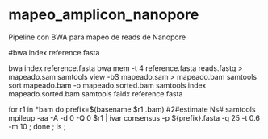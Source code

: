 # mapeo_amplicon_nanopore
Pipeline con BWA para mapeo de reads de Nanopore

#bwa index reference.fasta

bwa index reference.fasta
bwa mem -t 4 reference.fasta reads.fastq > mapeado.sam
samtools view -bS mapeado.sam > mapeado.bam
samtools sort mapeado.bam -o mapeado.sorted.bam
samtools index mapeado.sorted.bam
samtools faidx reference.fasta

for r1 in *bam
do
prefix=$(basename $r1 .bam)
#2#estimate Ns#
samtools mpileup -aa -A -d 0 -Q 0 $r1 | ivar consensus -p ${prefix}.fasta -q 25 -t 0.6 -m 10 ;
done ; 
ls ;
